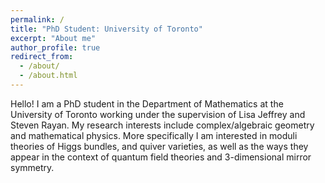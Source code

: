 ```yaml
---
permalink: /
title: "PhD Student: University of Toronto"
excerpt: "About me"
author_profile: true
redirect_from: 
  - /about/
  - /about.html
---
```

Hello! I am a PhD student in the Department of Mathematics at the University of Toronto working under the supervision of Lisa Jeffrey and Steven Rayan. 
My research interests include complex/algebraic geometry and mathematical physics. 
More specifically I am interested in moduli theories of Higgs bundles, and quiver varieties, as well as the ways they appear in the context of quantum field theories and 3-dimensional mirror symmetry.





